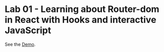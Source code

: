 # Lab 01 - Learning about Router-dom in React with Hooks and interactive JavaScript

See the [Demo](https://alexwathever.github.io/login).


